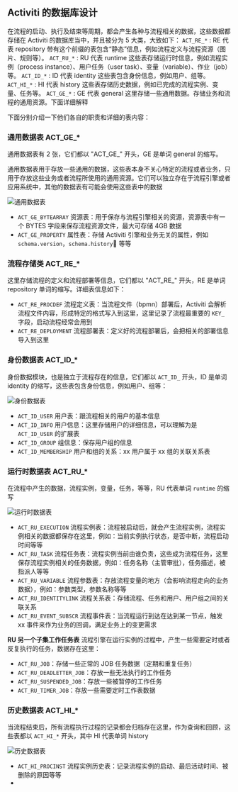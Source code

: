 ## Activiti 的数据库设计

在流程的启动、执行及结束等周期，都会产生各种与流程相关的数据，这些数据都存储在 Activiti 的数据库当中，并且被分为 5 大类，大致如下：
`ACT_RE_*` : RE 代表 repository 带有这个前缀的表包含“静态”信息，例如流程定义与流程资源（图片、规则等）。
`ACT_RU_*` : RU 代表 runtime 这些表存储运行时信息，例如流程实例（process instance）、用户任务（user task）、变量（variable）、作业（job）等。
`ACT_ID_*` : ID 代表 identity 这些表包含身份信息，例如用户、组等。
`ACT_HI_*` : HI 代表 history 这些表存储历史数据，例如已完成的流程实例、变量、任务等。
`ACT_GE_*` : GE 代表 general 这里存储一些通用数据。存储业务和流程的通用资源。下面详细解释

下面分别介绍一下他们各自的职责和详细的表内容：

### 通用数据表 ACT_GE_* 
通用数据表有 2 张，它们都以 "ACT_GE_" 开头，GE 是单词 general 的缩写。

通用数据表用于存放一些通用的数据，这些表本身不关心特定的流程或者业务，只用于存放这些业务或者流程所使用的通用资源。它们可以独立存在于流程引擎或者应用系统中，其他的数据表有可能会使用这些表中的数据

![通用数据表](https://pcloud-1258173945.cos.ap-guangzhou.myqcloud.com/uPic/8A1LSQ.png)

- `ACT_GE_BYTEARRAY` 资源表：用于保存与流程引擎相关的资源，资源表中有一个 BYTES 字段来保存流程资源文件，最大可存储 4GB 数据
- `ACT_GE_PROPERTY` 属性表：存储 Activiti 引擎和业务无关的属性，例如 `schema.version`，`schema.history` 等等

### 流程存储类 ACT_RE_*
这里存储流程的定义和流程部署等信息，它们都以 "ACT_RE_" 开头，RE 是单词 repository 单词的缩写。详细表信息如下：
- `ACT_RE_PROCDEF` 流程定义表：当流程文件（bpmn）部署后，Activiti 会解析流程文件内容，形成特定的格式写入到这里，这里记录了流程最重要的 `KEY_` 字段，启动流程经常会用到
- `ACT_RE_DEPLOYMENT` 流程部署表：定义好的流程部署后，会把相关的部署信息导入到这里

### 身份数据表 ACT_ID_*
身份数据模块，也是独立于流程存在的信息，它们都以 `ACT_ID_` 开头，ID 是单词 identity 的缩写，这些表包含身份信息，例如用户、组等：

![身份数据表](https://pcloud-1258173945.cos.ap-guangzhou.myqcloud.com/uPic/HknYV6.png)

- `ACT_ID_USER` 用户表：跟流程相关的用户的基本信息
- `ACT_ID_INFO` 用户信息：这里存储用户的详细信息，可以理解为是 `ACT_ID_USER` 的扩展表
- `ACT_ID_GROUP` 组信息：保存用户组的信息
- `ACT_ID_MEMBERSHIP` 用户和组的关系：xx 用户属于 xx 组的关联关系表

### 运行时数据表 ACT_RU_*
在流程中产生的数据，流程实例，变量，任务，等等，RU 代表单词 `runtime` 的缩写

![运行时数据表](https://pcloud-1258173945.cos.ap-guangzhou.myqcloud.com/uPic/t80T77.png)

- `ACT_RU_EXECUTION` 流程实例表：流程被启动后，就会产生流程实例，流程实例相关的数据都保存在这里，例如：当前实例执行状态，是否中断，流程启动时间等等
- `ACT_RU_TASK` 流程任务表：流程实例当前由谁负责，这些成为流程任务，这里保存流程实例相关的任务数据，例如：任务名称（主管审批），任务描述，被指派人等等
- `ACT_RU_VARIABLE` 流程参数表：存放流程变量的地方（会影响流程走向的业务数据），例如：参数类型，参数名称等等
- `ACT_RU_IDENTITYLINK` 流程关系表：存储流程、任务和用户、用户组之间的关联关系
- `ACT_RU_EVENT_SUBSCR` 流程事件表：当流程运行到达在达到某一节点，触发 xx 事件来作为业务的回调，满足业务上的变更需求

 **RU 另一个子集工作任务表**
 流程引擎在运行实例的过程中，产生一些需要定时或者反复执行的任务，数据存在这里：
 - `ACT_RU_JOB`：存储一些正常的 JOB 任务数据（定期和重复任务）
 - `ACT_RU_DEADLETTER_JOB`：存放一些无法执行的工作任务
 - `ACT_RU_SUSPENDED_JOB`：存放一些被暂停的工作任务
 - `ACT_RU_TIMER_JOB`：存放一些需要定时工作表数据

### 历史数据表 ACT_HI_*

当流程结束后，所有流程执行过程的记录都会归档存在这里，作为查询和回顾，这些表都以 `ACT_HI_*` 开头，其中 HI 代表单词 history

![历史数据表](https://pcloud-1258173945.cos.ap-guangzhou.myqcloud.com/uPic/fCZDd4.png)

- `ACT_HI_PROCINST` 流程实例历史表：记录流程实例的启动、最后活动时间、被删除的原因等等
- 